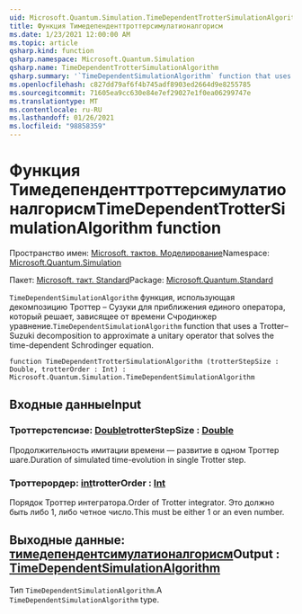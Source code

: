 ```yaml
---
uid: Microsoft.Quantum.Simulation.TimeDependentTrotterSimulationAlgorithm
title: Функция Тимедепенденттроттерсимулатионалгорисм
ms.date: 1/23/2021 12:00:00 AM
ms.topic: article
qsharp.kind: function
qsharp.namespace: Microsoft.Quantum.Simulation
qsharp.name: TimeDependentTrotterSimulationAlgorithm
qsharp.summary: '`TimeDependentSimulationAlgorithm` function that uses a Trotter–Suzuki decomposition to approximate a unitary operator that solves the time-dependent Schrodinger equation.'
ms.openlocfilehash: c827dd79af6f4b745adf8903ed2664d9e8255785
ms.sourcegitcommit: 71605ea9cc630e84e7ef29027e1f0ea06299747e
ms.translationtype: MT
ms.contentlocale: ru-RU
ms.lasthandoff: 01/26/2021
ms.locfileid: "98858359"
---
```

# <a name="timedependenttrottersimulationalgorithm-function"></a><span data-ttu-id="c53b1-102">Функция Тимедепенденттроттерсимулатионалгорисм</span><span class="sxs-lookup"><span data-stu-id="c53b1-102">TimeDependentTrotterSimulationAlgorithm function</span></span>

<span data-ttu-id="c53b1-103">Пространство имен: [Microsoft. тактов. Моделирование](xref:Microsoft.Quantum.Simulation)</span><span class="sxs-lookup"><span data-stu-id="c53b1-103">Namespace: [Microsoft.Quantum.Simulation](xref:Microsoft.Quantum.Simulation)</span></span>

<span data-ttu-id="c53b1-104">Пакет: [Microsoft. такт. Standard](https://nuget.org/packages/Microsoft.Quantum.Standard)</span><span class="sxs-lookup"><span data-stu-id="c53b1-104">Package: [Microsoft.Quantum.Standard](https://nuget.org/packages/Microsoft.Quantum.Standard)</span></span>


<span data-ttu-id="c53b1-105">`TimeDependentSimulationAlgorithm` функция, использующая декомпозицию Троттер – Сузуки для приближения единого оператора, который решает, зависящее от времени Счродинжер уравнение.</span><span class="sxs-lookup"><span data-stu-id="c53b1-105">`TimeDependentSimulationAlgorithm` function that uses a Trotter–Suzuki decomposition to approximate a unitary operator that solves the time-dependent Schrodinger equation.</span></span>

```qsharp
function TimeDependentTrotterSimulationAlgorithm (trotterStepSize : Double, trotterOrder : Int) : Microsoft.Quantum.Simulation.TimeDependentSimulationAlgorithm
```


## <a name="input"></a><span data-ttu-id="c53b1-106">Входные данные</span><span class="sxs-lookup"><span data-stu-id="c53b1-106">Input</span></span>

### <a name="trotterstepsize--double"></a><span data-ttu-id="c53b1-107">Троттерстепсизе: [Double](xref:microsoft.quantum.lang-ref.double)</span><span class="sxs-lookup"><span data-stu-id="c53b1-107">trotterStepSize : [Double](xref:microsoft.quantum.lang-ref.double)</span></span>

<span data-ttu-id="c53b1-108">Продолжительность имитации времени — развитие в одном Троттер шаге.</span><span class="sxs-lookup"><span data-stu-id="c53b1-108">Duration of simulated time-evolution in single Trotter step.</span></span>


### <a name="trotterorder--int"></a><span data-ttu-id="c53b1-109">Троттерордер: [int](xref:microsoft.quantum.lang-ref.int)</span><span class="sxs-lookup"><span data-stu-id="c53b1-109">trotterOrder : [Int](xref:microsoft.quantum.lang-ref.int)</span></span>

<span data-ttu-id="c53b1-110">Порядок Троттер интегратора.</span><span class="sxs-lookup"><span data-stu-id="c53b1-110">Order of Trotter integrator.</span></span> <span data-ttu-id="c53b1-111">Это должно быть либо 1, либо четное число.</span><span class="sxs-lookup"><span data-stu-id="c53b1-111">This must be either 1 or an even number.</span></span>



## <a name="output--timedependentsimulationalgorithm"></a><span data-ttu-id="c53b1-112">Выходные данные: [тимедепендентсимулатионалгорисм](xref:Microsoft.Quantum.Simulation.TimeDependentSimulationAlgorithm)</span><span class="sxs-lookup"><span data-stu-id="c53b1-112">Output : [TimeDependentSimulationAlgorithm](xref:Microsoft.Quantum.Simulation.TimeDependentSimulationAlgorithm)</span></span>

<span data-ttu-id="c53b1-113">Тип `TimeDependentSimulationAlgorithm`.</span><span class="sxs-lookup"><span data-stu-id="c53b1-113">A `TimeDependentSimulationAlgorithm` type.</span></span>
